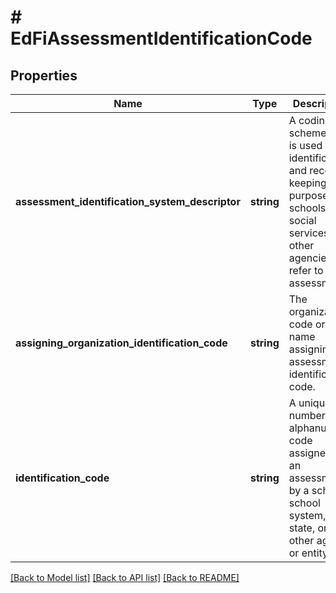 # # EdFiAssessmentIdentificationCode

## Properties

Name | Type | Description | Notes
------------ | ------------- | ------------- | -------------
**assessment_identification_system_descriptor** | **string** | A coding scheme that is used for identification and record-keeping purposes by schools, social services, or other agencies to refer to an assessment. |
**assigning_organization_identification_code** | **string** | The organization code or name assigning the assessment identification code. | [optional]
**identification_code** | **string** | A unique number or alphanumeric code assigned to an assessment by a school, school system, state, or other agency or entity. |

[[Back to Model list]](../../README.md#models) [[Back to API list]](../../README.md#endpoints) [[Back to README]](../../README.md)
